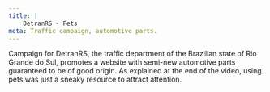 ```yaml
---
title: |
    DetranRS - Pets
meta: Traffic campaign, automotive parts.
---
```

Campaign for DetranRS, the traffic department of the Brazilian state of Rio Grande do Sul, promotes a website with semi-new automotive parts guaranteed to be of good origin. As explained at the end of the video, using pets was just a sneaky resource to attract attention.
